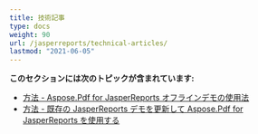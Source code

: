 ```yaml
---
title: 技術記事
type: docs
weight: 90
url: /jasperreports/technical-articles/
lastmod: "2021-06-05"
---
```


**このセクションには次のトピックが含まれています:**

- [方法 - Aspose.Pdf for JasperReports オフラインデモの使用法](/pdf/jasperreports/how-to-use-aspose-pdf-for-jasperreports-offline-demos/)
- [方法 - 既存の JasperReports デモを更新して Aspose.Pdf for JasperReports を使用する](/pdf/jasperreports/how-to-update-existing-jasperreports-demos-to-use-aspose-pdf-for-jasperreports/)
